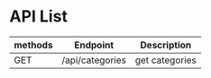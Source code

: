 # API List

| methods | Endpoint        | Description    |
| ------- | --------------- | -------------- |
| GET     | /api/categories | get categories |

